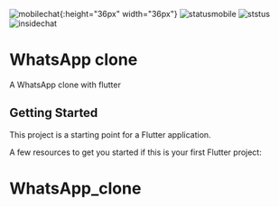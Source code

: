 ![mobilechat](https://user-images.githubusercontent.com/68594765/134806316-55838727-6ddf-4e6b-b51d-68c7a9926b64.png){:height="36px" width="36px"}
![statusmobile](https://user-images.githubusercontent.com/68594765/134806318-5fada3c1-b22b-465d-b83f-60b53d776375.png)
![ststus](https://user-images.githubusercontent.com/68594765/134806321-d2ac8ddf-1b20-4e57-99de-f58bd326ce9d.png)
![insidechat](https://user-images.githubusercontent.com/68594765/134806215-003bb7fc-10bd-47b3-8e10-279298b425ed.png)
# WhatsApp clone

A WhatsApp clone with flutter

## Getting Started

This project is a starting point for a Flutter application.

A few resources to get you started if this is your first Flutter project:


# WhatsApp_clone
